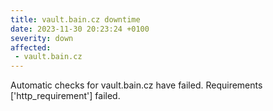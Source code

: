 ```yaml
---
title: vault.bain.cz downtime
date: 2023-11-30 20:23:24 +0100
severity: down
affected:
 - vault.bain.cz
---
```

Automatic checks for vault.bain.cz have failed. Requirements ['http_requirement'] failed.
